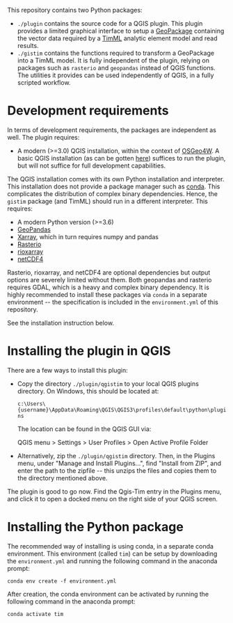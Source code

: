This repository contains two Python packages:

* `./plugin` contains the source code for a QGIS plugin. This plugin provides a
  limited graphical interface to setup a
  [GeoPackage](https://www.geopackage.org/) containing the vector data required
  by a [TimML](https://github.com/mbakker7/timml) analytic element model and
  read results.
* `./gistim` contains the functions required to transform a GeoPackage into a
  TimML model. It is fully independent of the plugin, relying on packages such
  as `rasterio` and `geopandas` instead of QGIS functions. The utilities it
  provides can be used independently of QGIS, in a fully scripted workflow.

# Development requirements

In terms of development requirements, the packages are independent as well. The
plugin requires:

* A modern (>=3.0) QGIS installation, within the context of
  [OSGeo4W](https://trac.osgeo.org/osgeo4w/). A basic QGIS installation (as can
  be gotten [here](https://qgis.org/en/site/)) suffices to run the plugin, but
  will not suffice for full development capabilities.

The QGIS installation comes with its own Python installation and interpreter.
This installation does not provide a package manager such as
[conda](https://docs.conda.io/en/latest/). This complicates the distribution of
complex binary dependencies. Hence, the `gistim` package (and TimML) should run
in a different interpreter. This requires:

* A modern Python version (>=3.6)
* [GeoPandas](https://geopandas.org/)
* [Xarray](https://xarray.pydata.org/en/stable/), which in turn requires numpy
  and pandas
* [Rasterio](https://rasterio.readthedocs.io/en/latest/)
* [rioxarray](https://corteva.github.io/rioxarray/stable/index.html)
* [netCDF4](https://unidata.github.io/netcdf4-python/netCDF4/index.html)

Rasterio, rioxarray, and netCDF4 are optional dependencies but output options
are severely limited without them. Both geopandas and rasterio requires GDAL,
which is a heavy and complex binary dependency. It is highly recommended to
install these packages via `conda` in a separate environment -- the
specification is included in the `environment.yml` of this repository.

See the installation instruction below.

# Installing the plugin in QGIS

There are a few ways to install this plugin:

* Copy the directory `./plugin/qgistim` to your local QGIS plugins directory.
  On Windows, this should be located at:

  `c:\Users\{username}\AppData\Roaming\QGIS\QGIS3\profiles\default\python\plugins`

  The location can be found in the QGIS GUI via: 

  QGIS menu > Settings > User Profiles > Open Active Profile Folder

* Alternatively, zip the `./plugin/qgistim` directory. Then, in the Plugins
  menu, under "Manage and Install Plugins...", find "Install from ZIP", and
  enter the path to the zipfile -- this unzips the files and copies them to the
  directory mentioned above.

The plugin is good to go now. Find the Qgis-Tim entry in the Plugins menu, and
click it to open a docked menu on the right side of your QGIS screen.

# Installing the Python package

The recommended way of installing is using conda, in a separate conda
environment. This environment (called `tim`) can be setup by downloading the
`environment.yml` and running the following command in the anaconda prompt:

```
conda env create -f environment.yml
```

After creation, the conda environment can be activated by running the following
command in the anaconda prompt:

```
conda activate tim
```
